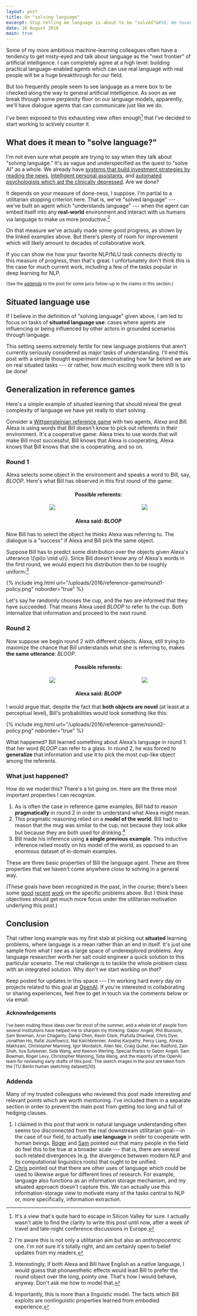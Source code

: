 ```yaml
---
layout: post
title: On "solving language"
excerpt: Stop telling me language is about to be "solved"&#58; We haven't even found the right tasks yet.
date: 16 August 2016
main: true
---
```


Some of my more ambitious machine-learning colleagues often have a tendency to
get misty-eyed and talk about language as the "next frontier" of artificial
intelligence. I can completely agree at a high level: building practical
language-enabled agents which can use real language with real people will be a
huge breakthrough for our field.

But too frequently people seem to see language as a mere box to be checked
along the way to general artificial intelligence. As soon as we break through
some perplexity floor on our language models, apparently, we'll have dialogue
agents that can communicate just like we do.

I've been exposed to this exhausting view often enough[^1] that I've decided to
start working to actively counter it.

## What does it mean to "solve language?"

I'm not even sure what people are trying to say when they talk about
"solving language." It's as vague and underspecified as the quest to "solve
AI" as a whole. We already have [systems that build investment strategies by
reading the news][1], [intelligent personal assistants][2], and [automated
psychologists which aid the clinically depressed][3]. Are we done?

It depends on your measure of done-ness, I suppose. I'm partial to a
utilitarian stopping criterion here. That is, we've "solved language" --- we've
built an agent which "understands language" --- when the agent can embed itself
into any **real-world** environment and interact with us humans via language to
make us more productive.[^3]

On that measure we've actually made some good progress, as shown by the linked
examples above. But there's plenty of room for improvement which will likely
amount to decades of collaborative work.

If you can show me how your favorite NLP/NLU task connects directly to this
measure of progress, then that's great. I unfortunately don't think this is the
case for much current work, including a few of the tasks popular in deep
learning for NLP.

<small>(See the [addenda](#addenda) to the post for some juicy follow-up to
        the claims in this section.)</small>

## Situated language use

If I believe in the definition of "solving language" given above, I am led to
focus on tasks of **situated language use**: cases where agents are
influencing or being influenced by other actors in grounded scenarios through
language.

This setting seems extremely fertile for new language problems that aren't
currently seriously considered as major tasks of understanding. I'll end this
post with a simple thought experiment demonstrating how far behind we are on
real situated tasks --- or rather, how much exciting work there still is to be
done!

## Generalization in reference games

Here's a simple example of situated learning that should reveal the great
complexity of language we have yet really to start solving.

Consider a [Wittgensteinian reference game][4] with two agents, *Alexa* and
*Bill*. Alexa is using words that Bill doesn't know to pick out referents in
their environment. It's a cooperative game: Alexa tries to use words that will
make Bill most successful, Bill knows that Alexa is cooperating, Alexa knows
that Bill knows that she is cooperating, and so on.

### Round 1

Alexa selects some object in the environment and speaks a word to Bill, say,
*BLOOP*. Here's what Bill has observed in this first round of the game:

<div style="text-align:center">
<h4>Possible referents:</h4>
<div style="margin-top:10px">
<div style="width:50%;float:left;"><img src="/uploads/2016/reference-game/glass.png" style="border:none" /></div>
<div style="width:50%;float:left;"><img src="/uploads/2016/reference-game/pen.png" style="border:none;" /></div>
</div>
<br style="clear:left"/>
<h4>Alexa said: <em>BLOOP</em></h4>
</div>

Now Bill has to select the object he thinks Alexa was referring to. The
dialogue is a "success" if Alexa and Bill pick the same object.

Suppose Bill has to predict some distribution over the objects given Alexa's
utterance \\(\pi(o \mid u)\\). Since Bill doesn't know any of Alexa's words
in the first round, we would expect his distribution then to be roughly
uniform:[^5]

{% include img.html url="/uploads/2016/reference-game/round1-policy.png" noborder="true" %}

Let's say he randomly chooses the cup, and the two are informed that they have
succeeded. That means Alexa used *BLOOP* to refer to the cup. Both internalize
that information and proceed to the next round.

### Round 2

Now suppose we begin round 2 with different objects. Alexa, still trying to
maximize the chance that Bill understands what she is referring to, makes
**the same utterance**: *BLOOP*.

<div style="text-align:center">
<h4>Possible referents:</h4>
<div style="margin-top:10px">
<div style="width:50%;float:left;"><img src="/uploads/2016/reference-game/mug.png" style="border:none" /></div>
<div style="width:50%;float:left;"><img src="/uploads/2016/reference-game/rabbit.png" style="border:none;" /></div>
</div>
<br style="clear:left"/>
<h4>Alexa said: <em>BLOOP</em></h4>
</div>

I would argue that, despite the fact that **both objects are novel** (at least
at a perceptual level), Bill's probabilities would look something like this:

{% include img.html url="/uploads/2016/reference-game/round2-policy.png" noborder="true" %}

What happened? Bill learned something about Alexa's language in round 1: that
her word *BLOOP* can refer to a glass. In round 2, he was forced to
**generalize** that information and use it to pick the most cup-like object
among the referents.

### What just happened?

How do we model this? There's a lot going on. Here are the three most important
properties I can recognize.

1. As is often the case in reference game examples, Bill had to reason
   **pragmatically** in round 2 in order to understand what Alexa might mean.
2. This pragmatic reasoning relied on a **model of the world**. Bill had to
   reason that the mug was similar to the cup, not because they look alike but
   because they are both used for drinking.[^6]
3. Bill made his inference using **a single previous example**. This inductive
   inference relied mostly on his model of the world, as opposed to an enormous
   dataset of in-domain examples.

These are three basic properties of Bill the language agent. These are three
properties that we haven't come anywhere close to solving in a general way.

(These goals have been recognized in the past, in the course; there's been some
 [good][7] [recent][8] [work][9] on the specific problems above. But I think
 these objectives should get much more focus under the utilitarian motivation
 underlying this post.)

## Conclusion

That rather long example was my first stab at picking out **situated** learning
problems, where language is a mean rather than an end in itself. It's just one
sample from what I see as a large space of underexplored problems. Any language
researcher worth her salt could engineer a quick solution to this particular
scenario. The real challenge is to tackle the whole problem class with an
integrated solution. Why don't we start working on *that?*

Keep posted for updates in this space --- I'm working hard every day
on projects related to this goal at [OpenAI][5]. If you're interested in
collaborating or sharing experiences, feel free to get in touch via the
comments below or via email.

#### Acknowledgements

<small>
I've been mulling these ideas over for most of the summer, and a whole lot of
people from several institutions have helped me to sharpen my thinking: Gabor
Angeli, Phil Blunsom, Sam Bowman, Arun Chaganty, Danqi Chen, Kevin Clark,
    Prafulla Dhariwal, Chris Dyer, Jonathan Ho, Rafal Jozefowicz, Nal
    Kalchbrenner, Andrej Karpathy, Percy Liang, Alireza Makhzani, Christopher
    Manning, Igor Mordatch, Allen Nie, Craig Quiter, Alec Radford, Zain Shah,
    Ilya Sutskever, Sida Wang, and Keenon Werling.
</small>

<small>
Special thanks to Gabor Angeli, Sam Bowman, Roger Levy, Christopher Manning,
Sida Wang, and the majority of the OpenAI team for reviewing early drafts of
this post.
</small>

<small>
The sketch images in the post are taken from the [TU Berlin human sketching
dataset][10].
</small>

### Addenda

Many of my trusted colleagues who reviewed this post made interesting and
relevant points which are worth mentioning. I've included them in a separate
section in order to prevent the main post from getting too long and full of
hedging clauses.

1. I claimed in this post that work in natural language understanding often
   seems too disconnected from the real downstream utilitarian goal---in the
   case of our field, to actually **use language** in order to cooperate with
   human beings. [Roger][11] and [Sam][12] pointed out that many people in
   the field do feel this to be true at a broader scale --- that is, there are
   several such related divergences (e.g. the divergence between modern NLP and
   its computational linguistics roots) that ought to be unified.
2. [Chris][13] pointed out that there are other uses of language which could
   be used to likewise argue for different lines of research. For example,
   language also functions as an information storage mechanism, and my
   situated approach doesn't capture this. We can actually use this
   information-storage view to motivate many of the tasks central to NLP or,
   more specifically, information extraction.

<script type="text/javascript" src="http://cdn.mathjax.org/mathjax/latest/MathJax.js?config=TeX-AMS-MML_HTMLorMML"></script>
<script type="text/javascript">
MathJax.Hub.Config({TeX: { equationNumbers: { autoNumber: "AMS" } } });
</script>

[1]: https://www.rebellionresearch.com/
[2]: http://www.apple.com/ios/siri/
[3]: https://x2.ai/
[4]: https://en.wikipedia.org/wiki/Language-game_(philosophy)
[5]: https://openai.com
[6]: https://lilt.com/
[7]: https://arxiv.org/abs/1604.00562
[8]: http://www.mit.edu/~rplevy/papers/potts-levy-2015-bls.pdf
[9]: https://papers.nips.cc/paper/4929-learning-and-using-language-via-recursive-pragmatic-reasoning-about-other-agents
[10]: http://cybertron.cg.tu-berlin.de/eitz/projects/classifysketch/
[11]: http://www.mit.edu/~rplevy/
[12]: https://www.nyu.edu/projects/bowman/
[13]: http://nlp.stanford.edu/manning/

[^1]: It's a view that's quite hard to escape in Silicon Valley for sure. I actually wasn't able to find the clarity to write this post until now, after a week of travel and late-night conference discussions in Europe.
[^3]: I'm aware this is not only a utilitarian aim but also an *anthropocentric* one. I'm not sure it's totally right, and am certainly open to belief updates from my readers.
[^5]: Interestingly, if both Alexa and Bill have English as a native language, I would guess that phonaesthetic effects would lead Bill to prefer the round object over the long, pointy one. That's how I would behave, anyway. Don't ask me how to model that.
[^6]: Importantly, this is more than a linguistic model. The facts which Bill exploits are nonlinguistic properties learned from embodied experience.
[^7]: There is plenty of work on computational pragmatic reasoning and fast concept learning in isolated settings, but I'm not aware of integrated / situated applications.
